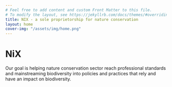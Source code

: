 ```yaml
---
# Feel free to add content and custom Front Matter to this file.
# To modify the layout, see https://jekyllrb.com/docs/themes/#overriding-theme-defaults
title: NIX - a sole proprietorship for nature conservation
layout: home
cover-img: "/assets/img/home.png"
---
```


# NiX

Our goal is helping nature conservation sector reach professional standards and mainstreaming
biodiversity into policies and practices that rely and have an impact on biodiversity.
